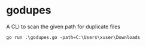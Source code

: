 # godupes

A CLI to scan the given path for duplicate files

`go run .\godupes.go -path=C:\Users\xuser\Downloads`
